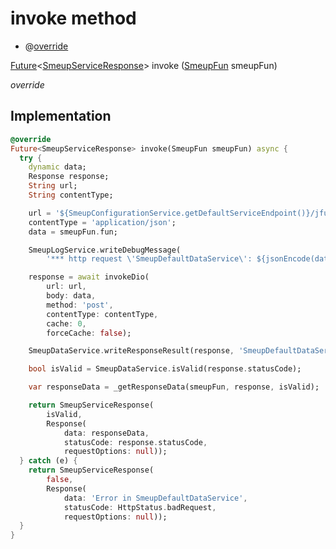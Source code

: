


# invoke method







- @[override](https://api.flutter.dev/flutter/dart-core/override-constant.html)

[Future](https://api.flutter.dev/flutter/dart-async/Future-class.html)&lt;[SmeupServiceResponse](../../smeup_services_smeup_service_response/SmeupServiceResponse-class.md)> invoke
([SmeupFun](../../smeup_models_smeup_fun/SmeupFun-class.md) smeupFun)

_override_






## Implementation

```dart
@override
Future<SmeupServiceResponse> invoke(SmeupFun smeupFun) async {
  try {
    dynamic data;
    Response response;
    String url;
    String contentType;

    url = '${SmeupConfigurationService.getDefaultServiceEndpoint()}/jfun';
    contentType = 'application/json';
    data = smeupFun.fun;

    SmeupLogService.writeDebugMessage(
        '*** http request \'SmeupDefaultDataService\': ${jsonEncode(data)}');

    response = await invokeDio(
        url: url,
        body: data,
        method: 'post',
        contentType: contentType,
        cache: 0,
        forceCache: false);

    SmeupDataService.writeResponseResult(response, 'SmeupDefaultDataService');

    bool isValid = SmeupDataService.isValid(response.statusCode);

    var responseData = _getResponseData(smeupFun, response, isValid);

    return SmeupServiceResponse(
        isValid,
        Response(
            data: responseData,
            statusCode: response.statusCode,
            requestOptions: null));
  } catch (e) {
    return SmeupServiceResponse(
        false,
        Response(
            data: 'Error in SmeupDefaultDataService',
            statusCode: HttpStatus.badRequest,
            requestOptions: null));
  }
}
```







